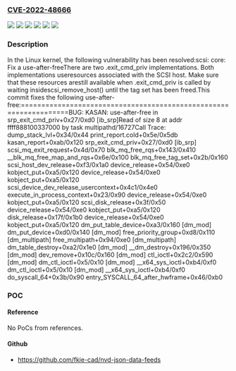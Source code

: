 ### [CVE-2022-48666](https://cve.mitre.org/cgi-bin/cvename.cgi?name=CVE-2022-48666)
![](https://img.shields.io/static/v1?label=Product&message=Linux&color=blue)
![](https://img.shields.io/static/v1?label=Version&message=&color=brightgreen)
![](https://img.shields.io/static/v1?label=Version&message=5.7%20&color=brightgreen)
![](https://img.shields.io/static/v1?label=Version&message=65ca846a5314%20&color=brightgreen)
![](https://img.shields.io/static/v1?label=Version&message=65ca846a53149a1a72cd8d02e7b2e73dd545b834%20&color=brightgreen)
![](https://img.shields.io/static/v1?label=Vulnerability&message=n%2Fa&color=blue)

### Description

In the Linux kernel, the following vulnerability has been resolved:scsi: core: Fix a use-after-freeThere are two .exit_cmd_priv implementations. Both implementations useresources associated with the SCSI host. Make sure that these resources arestill available when .exit_cmd_priv is called by waiting insidescsi_remove_host() until the tag set has been freed.This commit fixes the following use-after-free:==================================================================BUG: KASAN: use-after-free in srp_exit_cmd_priv+0x27/0xd0 [ib_srp]Read of size 8 at addr ffff888100337000 by task multipathd/16727Call Trace: <TASK> dump_stack_lvl+0x34/0x44 print_report.cold+0x5e/0x5db kasan_report+0xab/0x120 srp_exit_cmd_priv+0x27/0xd0 [ib_srp] scsi_mq_exit_request+0x4d/0x70 blk_mq_free_rqs+0x143/0x410 __blk_mq_free_map_and_rqs+0x6e/0x100 blk_mq_free_tag_set+0x2b/0x160 scsi_host_dev_release+0xf3/0x1a0 device_release+0x54/0xe0 kobject_put+0xa5/0x120 device_release+0x54/0xe0 kobject_put+0xa5/0x120 scsi_device_dev_release_usercontext+0x4c1/0x4e0 execute_in_process_context+0x23/0x90 device_release+0x54/0xe0 kobject_put+0xa5/0x120 scsi_disk_release+0x3f/0x50 device_release+0x54/0xe0 kobject_put+0xa5/0x120 disk_release+0x17f/0x1b0 device_release+0x54/0xe0 kobject_put+0xa5/0x120 dm_put_table_device+0xa3/0x160 [dm_mod] dm_put_device+0xd0/0x140 [dm_mod] free_priority_group+0xd8/0x110 [dm_multipath] free_multipath+0x94/0xe0 [dm_multipath] dm_table_destroy+0xa2/0x1e0 [dm_mod] __dm_destroy+0x196/0x350 [dm_mod] dev_remove+0x10c/0x160 [dm_mod] ctl_ioctl+0x2c2/0x590 [dm_mod] dm_ctl_ioctl+0x5/0x10 [dm_mod] __x64_sys_ioctl+0xb4/0xf0 dm_ctl_ioctl+0x5/0x10 [dm_mod] __x64_sys_ioctl+0xb4/0xf0 do_syscall_64+0x3b/0x90 entry_SYSCALL_64_after_hwframe+0x46/0xb0

### POC

#### Reference
No PoCs from references.

#### Github
- https://github.com/fkie-cad/nvd-json-data-feeds

